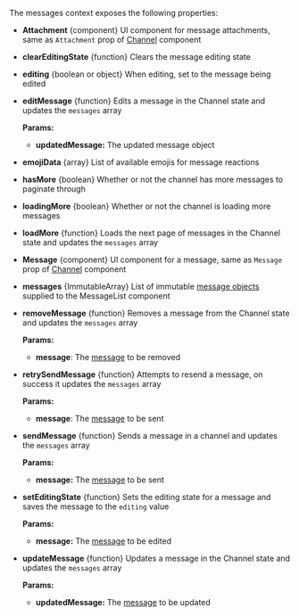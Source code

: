 The messages context exposes the following properties:

- **Attachment** {component} UI component for message attachments, same as `Attachment` prop of [Channel](#channel) component
- **clearEditingState** {function} Clears the message editing state
- **editing** {boolean or object} When editing, set to the message being edited
- **editMessage** {function} Edits a message in the Channel state and updates the `messages` array

  **Params:**

  - **updatedMessage:** The updated message object
- **emojiData** {array} List of available emojis for message reactions
- **hasMore** {boolean} Whether or not the channel has more messages to paginate through
- **loadingMore** {boolean} Whether or not the channel is loading more messages
- **loadMore** {function} Loads the next page of messages in the Channel state and updates the `messages` array
- **Message** {component} UI component for a message, same as `Message` prop of [Channel](#channel) component
- **messages** {ImmutableArray} List of immutable [message objects](https://getstream.io/chat/docs/#message_format) supplied to the MessageList component
- **removeMessage** {function} Removes a message from the Channel state and updates the `messages` array

  **Params:**

  - **message**: The [message](https://getstream.io/chat/docs/#message_format) to be removed
- **retrySendMessage** {function} Attempts to resend a message, on success it updates the `messages` array

  **Params:**

  - **message**: The [message](https://getstream.io/chat/docs/#message_format) to be sent
- **sendMessage** {function} Sends a message in a channel and updates the `messages` array

  **Params:**

  - **message:** The [message](https://getstream.io/chat/docs/#message_format) to be sent
- **setEditingState** {function} Sets the editing state for a message and saves the message to the `editing` value

  **Params:**

  - **message:** The [message](https://getstream.io/chat/docs/#message_format) to be edited
- **updateMessage** {function} Updates a message in the Channel state and updates the `messages` array

  **Params:**

  - **updatedMessage:** The [message](https://getstream.io/chat/docs/#message_format) to be updated












